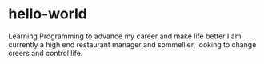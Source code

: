 # hello-world
Learning Programming to advance my career and make life better
I am currently a high end restaurant manager and sommellier, looking to change creers and control life. 




